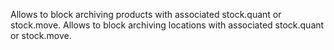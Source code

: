 Allows to block archiving products with associated stock.quant or
stock.move. Allows to block archiving locations with associated
stock.quant or stock.move.
